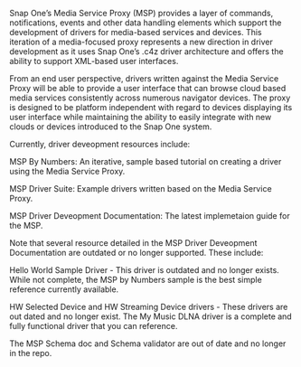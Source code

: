 Snap One’s Media Service Proxy (MSP) provides a layer of commands, notifications, events and other data handling elements which support the development of drivers for media-based services and devices. This iteration of a media-focused proxy represents a new direction in driver development as it uses Snap One’s .c4z driver architecture and offers the ability to support XML-based user interfaces.

From an end user perspective, drivers written against the Media Service Proxy will be able to provide a user interface that can browse cloud based media services consistently across numerous navigator devices. The proxy is designed to be platform independent with regard to devices displaying its user interface while maintaining the ability to easily integrate with new clouds or devices introduced to the Snap One system.

Currently, driver deveopment resources include:

MSP By Numbers: An iterative, sample based tutorial on creating a driver using the Media Service Proxy.

MSP Driver Suite: Example drivers written based on the Media Service Proxy.

MSP Driver Deveopment Documentation: The latest implemetaion guide for the MSP.

Note that several resource detailed in the MSP Driver Deveopment Documentation are outdated or no longer supported. These include: 

Hello World Sample Driver - This driver is outdated and no longer exists. While not complete, the MSP by Numbers sample is the best simple reference currently available.

HW Selected Device and HW Streaming Device drivers - These drivers are out dated and no longer exist. The My Music DLNA driver is a complete and fully functional driver that you can reference.

The MSP Schema doc and Schema validator are out of date and no longer in the repo.
